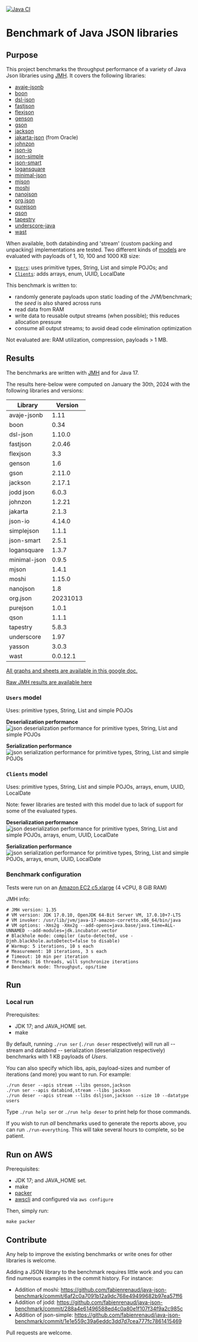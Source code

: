 [![Java CI](https://github.com/fabienrenaud/java-json-benchmark/actions/workflows/gradle.yml/badge.svg)](https://github.com/fabienrenaud/java-json-benchmark/actions/workflows/gradle.yml)

# Benchmark of Java JSON libraries

## Purpose

This project benchmarks the throughput performance of a variety of Java Json libraries
using [JMH](http://openjdk.java.net/projects/code-tools/jmh/).
It covers the following libraries:

* [avaje-jsonb](https://github.com/avaje/avaje-jsonb)
* [boon](https://github.com/boonproject/boon)
* [dsl-json](https://github.com/ngs-doo/dsl-json)
* [fastjson](https://github.com/alibaba/fastjson)
* [flexjson](http://flexjson.sourceforge.net/)
* [genson](https://owlike.github.io/genson/)
* [gson](https://github.com/google/gson)
* [jackson](https://github.com/FasterXML/jackson)
* [jakarta-json](https://jsonp.java.net/) (from Oracle)
* [johnzon](http://johnzon.apache.org/)
* [json-io](https://github.com/jdereg/json-io)
* [json-simple](https://code.google.com/archive/p/json-simple/)
* [json-smart](http://netplex.github.io/json-smart/)
* [logansquare](https://github.com/bluelinelabs/LoganSquare)
* [minimal-json](https://github.com/ralfstx/minimal-json)
* [mjson](https://github.com/bolerio/mjson)
* [moshi](https://github.com/square/moshi)
* [nanojson](https://github.com/mmastrac/nanojson)
* [org.json](https://github.com/stleary/JSON-java)
* [purejson](https://senthilganeshs.github.io/jsonp/)
* [qson](https://github.com/quarkusio/qson)
* [tapestry](https://tapestry.apache.org/json.html)
* [underscore-java](https://github.com/javadev/underscore-java)
* [wast](https://github.com/wycst)

When available, both databinding and 'stream' (custom packing and unpacking) implementations are tested.
Two different kinds of [models](/src/main/java/com/github/fabienrenaud/jjb/model/) are evaluated with payloads of 1, 10,
100 and 1000 KB size:

* [`Users`](/src/main/java/com/github/fabienrenaud/jjb/model/Users.java): uses primitive types, String, List and simple
  POJOs; and
* [`Clients`](/src/main/java/com/github/fabienrenaud/jjb/model/Clients.java): adds arrays, enum, UUID, LocalDate

This benchmark is written to:

* randomly generate payloads upon static loading of the JVM/benchmark; the *seed* is also shared across runs
* read data from RAM
* write data to reusable output streams (when possible); this reduces allocation pressure
* consume all output streams; to avoid dead code elimination optimization

Not evaluated are: RAM utilization, compression, payloads > 1 MB.

## Results

The benchmarks are written with [JMH](http://openjdk.java.net/projects/code-tools/jmh/) and for Java 17.

The results here-below were computed on January the 30th, 2024 with the following libraries and versions:

| Library      | Version  |
|--------------|----------|
| avaje-jsonb  | 1.11     |
| boon         | 0.34     |
| dsl-json     | 1.10.0   |
| fastjson     | 2.0.46   |
| flexjson     | 3.3      |
| genson       | 1.6      |
| gson         | 2.11.0   |
| jackson      | 2.17.1   |
| jodd json    | 6.0.3    |
| johnzon      | 1.2.21   |
| jakarta      | 2.1.3    |
| json-io      | 4.14.0   |
| simplejson   | 1.1.1    |
| json-smart   | 2.5.1    |
| logansquare  | 1.3.7    |
| minimal-json | 0.9.5    |
| mjson        | 1.4.1    |
| moshi        | 1.15.0   |
| nanojson     | 1.8      |
| org.json     | 20231013 |
| purejson     | 1.0.1    |
| qson         | 1.1.1    |
| tapestry     | 5.8.3    |
| underscore   | 1.97     | 
| yasson       | 3.0.3    |
| wast         | 0.0.12.1 |

[All graphs and sheets are available in this google doc.][spreadsheet]

[Raw JMH results are available here][jmh-results]

### `Users` model

Uses: primitive types, String, List and simple POJOs

**Deserialization performance**
![json deserialization performance for primitive types, String, List and simple POJOs][graph-users-deser]

**Serialization performance**
![json serialization performance for primitive types, String, List and simple POJOs][graph-users-ser]

### `Clients` model

Uses: primitive types, String, List and simple POJOs, arrays, enum, UUID, LocalDate

Note: fewer libraries are tested with this model due to lack of support for some of the evaluated types.

**Deserialization performance**
![json deserialization performance for primitive types, String, List and simple POJOs, arrays, enum, UUID, LocalDate][graph-clients-deser]

**Serialization performance**
![json serialization performance for primitive types, String, List and simple POJOs, arrays, enum, UUID, LocalDate][graph-clients-ser]

### Benchmark configuration

Tests were run on an [Amazon EC2 c5.xlarge](https://aws.amazon.com/ec2/instance-types/c5/) (4 vCPU, 8 GiB RAM)

JMH info:

```
# JMH version: 1.35
# VM version: JDK 17.0.10, OpenJDK 64-Bit Server VM, 17.0.10+7-LTS
# VM invoker: /usr/lib/jvm/java-17-amazon-corretto.x86_64/bin/java
# VM options: -Xms2g -Xmx2g --add-opens=java.base/java.time=ALL-UNNAMED --add-modules=jdk.incubator.vector
# Blackhole mode: compiler (auto-detected, use -Djmh.blackhole.autoDetect=false to disable)
# Warmup: 5 iterations, 10 s each
# Measurement: 10 iterations, 3 s each
# Timeout: 10 min per iteration
# Threads: 16 threads, will synchronize iterations
# Benchmark mode: Throughput, ops/time
```

## Run

### Local run

Prerequisites:

* JDK 17; and JAVA_HOME set.
* make

By default, running `./run ser` (`./run deser` respectively) will run
all -- stream and databind -- serialization (deserialization respectively)
benchmarks with 1 KB payloads of _Users_.

You can also specify which libs, apis, payload-sizes and number of
iterations (and more) you want to run. For example:

    ./run deser --apis stream --libs genson,jackson
    ./run ser --apis databind,stream --libs jackson
    ./run deser --apis stream --libs dsljson,jackson --size 10 --datatype users

Type `./run help ser` or `./run help deser` to print help for those
commands.

If you wish to run _all_ benchmarks used to generate the reports above,
you can run `./run-everything`. This will take several hours to complete, so
be patient.

## Run on AWS

Prerequisites:

* JDK 17; and JAVA_HOME set.
* make
* [packer](https://www.packer.io/)
* [awscli](https://docs.aws.amazon.com/cli/latest/userguide/getting-started-install.html) and configured
  via `aws configure`

Then, simply run:

```
make packer
```

## Contribute

Any help to improve the existing benchmarks or write ones for other
libraries is welcome.

Adding a JSON library to the benchmark requires little work and you can
find numerous examples in the commit history. For instance:

* Addition of moshi: https://github.com/fabienrenaud/java-json-benchmark/commit/6af2c0a7091b12a9dc768e49499682b97ea57ff6
* Addition of jodd: https://github.com/fabienrenaud/java-json-benchmark/commit/288a4e61496588ed4c0a80e1f107f34f9a2c985c
* Addition of
  json-simple: https://github.com/fabienrenaud/java-json-benchmark/commit/1e1e559c39a6eddc3dd7d7cea777fc7861415469

Pull requests are welcome.


[jmh-results]: /archive/raw-results-2024-01-30.md
[spreadsheet]: https://docs.google.com/spreadsheets/d/1a4kgv2R-IxANE_itV-qJwCnEBvc0HqHGh4bp4AXTFoY/edit?usp=sharing
[graph-users-deser]: https://docs.google.com/spreadsheets/d/e/2PACX-1vQDBLUYgQ9BhFL_yxZidD1dRG-VYn2aFjMAwc2p6pl_J72XME4lopY8LcyHzTdC5QhISqIrSdkL-Vyt/pubchart?oid=1217359585&format=image
[graph-users-ser]: https://docs.google.com/spreadsheets/d/e/2PACX-1vQDBLUYgQ9BhFL_yxZidD1dRG-VYn2aFjMAwc2p6pl_J72XME4lopY8LcyHzTdC5QhISqIrSdkL-Vyt/pubchart?oid=296776676&format=image
[graph-clients-deser]: https://docs.google.com/spreadsheets/d/e/2PACX-1vQDBLUYgQ9BhFL_yxZidD1dRG-VYn2aFjMAwc2p6pl_J72XME4lopY8LcyHzTdC5QhISqIrSdkL-Vyt/pubchart?oid=684555912&format=image
[graph-clients-ser]: https://docs.google.com/spreadsheets/d/e/2PACX-1vQDBLUYgQ9BhFL_yxZidD1dRG-VYn2aFjMAwc2p6pl_J72XME4lopY8LcyHzTdC5QhISqIrSdkL-Vyt/pubchart?oid=2004244401&format=image